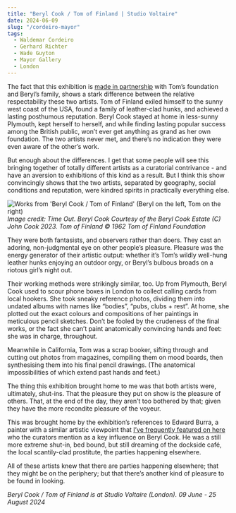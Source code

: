 ```yaml
---
title: "Beryl Cook / Tom of Finland | Studio Voltaire"
date: 2024-06-09
slug: "/cordeiro-mayor"
tags:
  - Waldemar Cordeiro
  - Gerhard Richter
  - Wade Guyton
  - Mayor Gallery
  - London
---
```


The fact that this exhibition is [made in partnership](https://studiovoltaire.org/whats-on/beryl-cook-and-tom-of-finland/) with Tom’s foundation and Beryl’s family, shows a stark difference between the relative respectability these two artists. Tom of Finland exiled himself to the sunny west coast of the USA, found a family of leather-clad hunks, and achieved a lasting posthumous reputation. Beryl Cook stayed at home in less-sunny Plymouth, kept herself to herself, and while finding lasting popular success among the British public, won’t ever get anything as grand as her own foundation. The two artists never met, and there’s no indication they were even aware of the other’s work.

But enough about the differences. I get that some people will see this bringing together of totally different artists as a curatorial contrivance - and have an aversion to exhibitions of this kind as a result. But I think this show convincingly shows that the two artists, separated by geography, social conditions and reputation, were kindred spirits in practically everything else.

![Works from 'Beryl Cook / Tom of Finland' (Beryl on the left, Tom on the right)](/beryl-tom-voltaire-1.jpeg)
_Image credit: Time Out. Beryl Cook Courtesy of the Beryl Cook Estate (C) John Cook 2023. Tom of Finland © 1962 Tom of Finland Foundation_

They were both fantasists, and observers rather than doers. They cast an adoring, non-judgmental eye on other people’s pleasure. Pleasure was the energy generator of their artistic output: whether it’s Tom’s wildly well-hung leather hunks enjoying an outdoor orgy, or Beryl’s bulbous broads on a riotous girl’s night out.

Their working methods were strikingly similar, too. Up from Plymouth, Beryl Cook used to scour phone boxes in London to collect calling cards from local hookers. She took sneaky reference photos, dividing them into undated albums with names like “bodies”, “pubs, clubs + rest”. At home, she plotted out the exact colours and compositions of her paintings in meticulous pencil sketches. Don’t be fooled by the crudeness of the final works, or the fact she can’t paint anatomically convincing hands and feet: she was in charge, throughout.

Meanwhile in California, Tom was a scrap booker, sifting through and cutting out photos from magazines, compiling them on mood boards, then synthesising them into his final pencil drawings. (The anatomical impossibilities of which extend past hands and feet.)

The thing this exhibition brought home to me was that both artists were, ultimately, shut-ins. That the pleasure they put on show is the pleasure of others. That, at the end of the day, they aren’t too bothered by that; given they have the more recondite pleasure of the voyeur.

This was brought home by the exhibition’s references to Edward Burra, a painter with a similar artistic viewpoint that [I’ve frequently featured on here](https://artangled.com/tags/edward-burra/) who the curators mention as a key influence on Beryl Cook. He was a still more extreme shut-in, bed bound, but still dreaming of the dockside café, the local scantily-clad prostitute, the parties happening elsewhere.

All of these artists knew that there are parties happening elsewhere; that they might be on the periphery; but that there’s another kind of pleasure to be found in looking.

_Beryl Cook / Tom of Finland is at Studio Voltaire (London). 09 June - 25 August 2024_
